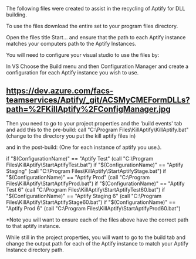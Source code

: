 The following files were created to assist in the recycling of Aptify for DLL building.

To use the files download the entire set to your program files directory.

Open the files title Start... and ensure that the path to each Aptify instance matches your computers path to the Aptify Instances.

You will need to configure your visual studio to use the files by:

In VS Choose the Build menu and then Configuration Manager and create a configuration for each Aptify instance you wish to use.

## https://dev.azure.com/facs-teamservices/Aptify/_git/ACSMyCMEFormDLLs?path=%2FKillAptify%2FConfigManager.jpg

Then you need to go to your project properties and the 'build events' tab and add this to the pre-build:
call "C:\Program Files\KillAptify\KillAptify.bat" (change to the directory you put the kill aptify files in)

and in the post-build:  (One for each instance of aptify you use.).

if "$(ConfigurationName)" == "Aptify Test" (call "C:\Program Files\KillAptify\StartAptifyTest.bat")
if "$(ConfigurationName)" == "Aptify Staging" (call "C:\Program Files\KillAptify\StartAptifyStage.bat")
if "$(ConfigurationName)" == "Aptify Prod" (call "C:\Program Files\KillAptify\StartAptifyProd.bat")
if "$(ConfigurationName)" == "Aptify Test 6" (call "C:\Program Files\KillAptify\StartAptifyTest60.bat")
if "$(ConfigurationName)" == "Aptify Staging 6" (call "C:\Program Files\KillAptify\StartAptifyStage60.bat")
if "$(ConfigurationName)" == "Aptify Prod 6" (call "C:\Program Files\KillAptify\StartAptifyProd60.bat")

*Note you will want to ensure each of the files above have the correct path to that aptify instance.

While still in the project properties, you will want to go to the build tab and change the output path for each of the Aptify instance to match your Aptify Instance directory path.

